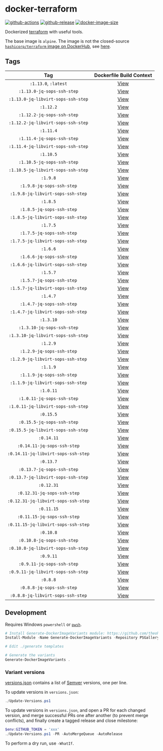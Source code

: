 # docker-terraform

[![github-actions](https://github.com/theohbrothers/docker-terraform/actions/workflows/ci-master-pr.yml/badge.svg?branch=master)](https://github.com/theohbrothers/docker-terraform/actions/workflows/ci-master-pr.yml)
[![github-release](https://img.shields.io/github/v/release/theohbrothers/docker-terraform?style=flat-square)](https://github.com/theohbrothers/docker-terraform/releases/)
[![docker-image-size](https://img.shields.io/docker/image-size/theohbrothers/docker-terraform/latest)](https://hub.docker.com/r/theohbrothers/docker-terraform)

Dockerized [terraform](https://github.com/hashicorp/terraform) with useful tools.

The base image is `alpine`. The image is not the closed-source [`hashicorp/terraform` image on DockerHub](https://hub.docker.com/r/hashicorp/terraform), see [here](https://github.com/hashicorp/terraform/blob/v1.0.0/Dockerfile).

## Tags

| Tag | Dockerfile Build Context |
|:-------:|:---------:|
| `:1.13.0`, `:latest` | [View](variants/1.13.0) |
| `:1.13.0-jq-sops-ssh-step` | [View](variants/1.13.0-jq-sops-ssh-step) |
| `:1.13.0-jq-libvirt-sops-ssh-step` | [View](variants/1.13.0-jq-libvirt-sops-ssh-step) |
| `:1.12.2` | [View](variants/1.12.2) |
| `:1.12.2-jq-sops-ssh-step` | [View](variants/1.12.2-jq-sops-ssh-step) |
| `:1.12.2-jq-libvirt-sops-ssh-step` | [View](variants/1.12.2-jq-libvirt-sops-ssh-step) |
| `:1.11.4` | [View](variants/1.11.4) |
| `:1.11.4-jq-sops-ssh-step` | [View](variants/1.11.4-jq-sops-ssh-step) |
| `:1.11.4-jq-libvirt-sops-ssh-step` | [View](variants/1.11.4-jq-libvirt-sops-ssh-step) |
| `:1.10.5` | [View](variants/1.10.5) |
| `:1.10.5-jq-sops-ssh-step` | [View](variants/1.10.5-jq-sops-ssh-step) |
| `:1.10.5-jq-libvirt-sops-ssh-step` | [View](variants/1.10.5-jq-libvirt-sops-ssh-step) |
| `:1.9.8` | [View](variants/1.9.8) |
| `:1.9.8-jq-sops-ssh-step` | [View](variants/1.9.8-jq-sops-ssh-step) |
| `:1.9.8-jq-libvirt-sops-ssh-step` | [View](variants/1.9.8-jq-libvirt-sops-ssh-step) |
| `:1.8.5` | [View](variants/1.8.5) |
| `:1.8.5-jq-sops-ssh-step` | [View](variants/1.8.5-jq-sops-ssh-step) |
| `:1.8.5-jq-libvirt-sops-ssh-step` | [View](variants/1.8.5-jq-libvirt-sops-ssh-step) |
| `:1.7.5` | [View](variants/1.7.5) |
| `:1.7.5-jq-sops-ssh-step` | [View](variants/1.7.5-jq-sops-ssh-step) |
| `:1.7.5-jq-libvirt-sops-ssh-step` | [View](variants/1.7.5-jq-libvirt-sops-ssh-step) |
| `:1.6.6` | [View](variants/1.6.6) |
| `:1.6.6-jq-sops-ssh-step` | [View](variants/1.6.6-jq-sops-ssh-step) |
| `:1.6.6-jq-libvirt-sops-ssh-step` | [View](variants/1.6.6-jq-libvirt-sops-ssh-step) |
| `:1.5.7` | [View](variants/1.5.7) |
| `:1.5.7-jq-sops-ssh-step` | [View](variants/1.5.7-jq-sops-ssh-step) |
| `:1.5.7-jq-libvirt-sops-ssh-step` | [View](variants/1.5.7-jq-libvirt-sops-ssh-step) |
| `:1.4.7` | [View](variants/1.4.7) |
| `:1.4.7-jq-sops-ssh-step` | [View](variants/1.4.7-jq-sops-ssh-step) |
| `:1.4.7-jq-libvirt-sops-ssh-step` | [View](variants/1.4.7-jq-libvirt-sops-ssh-step) |
| `:1.3.10` | [View](variants/1.3.10) |
| `:1.3.10-jq-sops-ssh-step` | [View](variants/1.3.10-jq-sops-ssh-step) |
| `:1.3.10-jq-libvirt-sops-ssh-step` | [View](variants/1.3.10-jq-libvirt-sops-ssh-step) |
| `:1.2.9` | [View](variants/1.2.9) |
| `:1.2.9-jq-sops-ssh-step` | [View](variants/1.2.9-jq-sops-ssh-step) |
| `:1.2.9-jq-libvirt-sops-ssh-step` | [View](variants/1.2.9-jq-libvirt-sops-ssh-step) |
| `:1.1.9` | [View](variants/1.1.9) |
| `:1.1.9-jq-sops-ssh-step` | [View](variants/1.1.9-jq-sops-ssh-step) |
| `:1.1.9-jq-libvirt-sops-ssh-step` | [View](variants/1.1.9-jq-libvirt-sops-ssh-step) |
| `:1.0.11` | [View](variants/1.0.11) |
| `:1.0.11-jq-sops-ssh-step` | [View](variants/1.0.11-jq-sops-ssh-step) |
| `:1.0.11-jq-libvirt-sops-ssh-step` | [View](variants/1.0.11-jq-libvirt-sops-ssh-step) |
| `:0.15.5` | [View](variants/0.15.5) |
| `:0.15.5-jq-sops-ssh-step` | [View](variants/0.15.5-jq-sops-ssh-step) |
| `:0.15.5-jq-libvirt-sops-ssh-step` | [View](variants/0.15.5-jq-libvirt-sops-ssh-step) |
| `:0.14.11` | [View](variants/0.14.11) |
| `:0.14.11-jq-sops-ssh-step` | [View](variants/0.14.11-jq-sops-ssh-step) |
| `:0.14.11-jq-libvirt-sops-ssh-step` | [View](variants/0.14.11-jq-libvirt-sops-ssh-step) |
| `:0.13.7` | [View](variants/0.13.7) |
| `:0.13.7-jq-sops-ssh-step` | [View](variants/0.13.7-jq-sops-ssh-step) |
| `:0.13.7-jq-libvirt-sops-ssh-step` | [View](variants/0.13.7-jq-libvirt-sops-ssh-step) |
| `:0.12.31` | [View](variants/0.12.31) |
| `:0.12.31-jq-sops-ssh-step` | [View](variants/0.12.31-jq-sops-ssh-step) |
| `:0.12.31-jq-libvirt-sops-ssh-step` | [View](variants/0.12.31-jq-libvirt-sops-ssh-step) |
| `:0.11.15` | [View](variants/0.11.15) |
| `:0.11.15-jq-sops-ssh-step` | [View](variants/0.11.15-jq-sops-ssh-step) |
| `:0.11.15-jq-libvirt-sops-ssh-step` | [View](variants/0.11.15-jq-libvirt-sops-ssh-step) |
| `:0.10.8` | [View](variants/0.10.8) |
| `:0.10.8-jq-sops-ssh-step` | [View](variants/0.10.8-jq-sops-ssh-step) |
| `:0.10.8-jq-libvirt-sops-ssh-step` | [View](variants/0.10.8-jq-libvirt-sops-ssh-step) |
| `:0.9.11` | [View](variants/0.9.11) |
| `:0.9.11-jq-sops-ssh-step` | [View](variants/0.9.11-jq-sops-ssh-step) |
| `:0.9.11-jq-libvirt-sops-ssh-step` | [View](variants/0.9.11-jq-libvirt-sops-ssh-step) |
| `:0.8.8` | [View](variants/0.8.8) |
| `:0.8.8-jq-sops-ssh-step` | [View](variants/0.8.8-jq-sops-ssh-step) |
| `:0.8.8-jq-libvirt-sops-ssh-step` | [View](variants/0.8.8-jq-libvirt-sops-ssh-step) |

## Development

Requires Windows `powershell` or [`pwsh`](https://github.com/PowerShell/PowerShell).

```powershell
# Install Generate-DockerImageVariants module: https://github.com/theohbrothers/Generate-DockerImageVariants
Install-Module -Name Generate-DockerImageVariants -Repository PSGallery -Scope CurrentUser -Force -Verbose

# Edit ./generate templates

# Generate the variants
Generate-DockerImageVariants .
```

### Variant versions

[versions.json](generate/definitions/versions.json) contains a list of [Semver](https://semver.org/) versions, one per line.

To update versions in `versions.json`:

```powershell
./Update-Versions.ps1
```

To update versions in `versions.json`, and open a PR for each changed version, and merge successful PRs one after another (to prevent merge conflicts), and finally create a tagged release and close milestone:

```powershell
$env:GITHUB_TOKEN = 'xxx'
./Update-Versions.ps1 -PR -AutoMergeQueue -AutoRelease
```

To perform a dry run, use `-WhatIf`.
